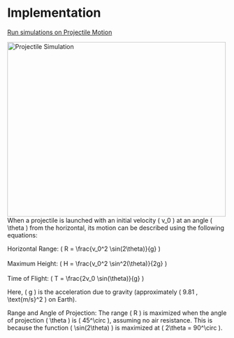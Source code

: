 # Implementation

[Run simulations on Projectile Motion](https://mg-2025p03.github.io/physics/Physics/1%20Mechanics/pSimulation.html)

<img align="left" src="https://mg-2025p03.github.io/physics/_pics/pSimulation.png" alt="Projectile Simulation" width="500px" height="400px">

When a projectile is launched with an initial velocity ( v_0 ) at an angle ( \theta ) from the horizontal, its motion can be described using the following equations:

Horizontal Range: ( R = \frac{v_0^2 \sin(2\theta)}{g} )
<br/><br/>
Maximum Height: ( H = \frac{v_0^2 \sin^2(\theta)}{2g} )
<br/><br/>
Time of Flight: ( T = \frac{2v_0 \sin(\theta)}{g} )

Here, ( g ) is the acceleration due to gravity (approximately ( 9.81 , \text{m/s}^2 ) on Earth).

Range and Angle of Projection: The range ( R ) is maximized when the angle of projection ( \theta ) is ( 45^\circ ), assuming no air resistance. This is because the function ( \sin(2\theta) ) is maximized at ( 2\theta = 90^\circ ).

